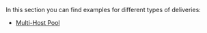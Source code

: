 In this section you can find examples for different types of deliveries:

- [Multi-Host Pool](/Examples/Multi%2DHostPool.md)